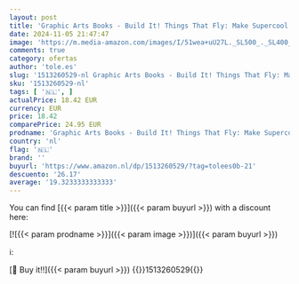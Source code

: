 ```yaml
---
layout: post
title: 'Graphic Arts Books - Build It! Things That Fly: Make Supercool Models with Your Favorite LEGO® Parts: 6'
date: 2024-11-05 21:47:47
image: 'https://m.media-amazon.com/images/I/51wea+uU27L._SL500_._SL400_.jpg'
comments: true
category: ofertas
author: 'tole.es'
slug: '1513260529-nl Graphic Arts Books - Build It! Things That Fly: Make...'
sku: '1513260529-nl'
tags: [ '🇳🇱', ]
actualPrice: 18.42 EUR
currency: EUR
price: 18.42
comparePrice: 24.95 EUR
prodname: 'Graphic Arts Books - Build It! Things That Fly: Make Supercool Models with Your Favorite LEGO® Parts: 6'
country: 'nl'
flag: '🇳🇱'
brand: ''
buyurl: 'https://www.amazon.nl/dp/1513260529/?tag=tolees0b-21'
descuento: '26.17'
average: '19.3233333333333'
---
```


You can find [{{< param title >}}]({{< param buyurl >}}) with a discount here:

[![{{< param prodname >}}]({{< param image >}})]({{< param buyurl >}})

ℹ️:


[🛒 Buy it!!]({{< param buyurl >}})
{{<world>}}1513260529{{</world>}}
